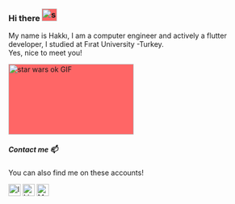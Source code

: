 ### Hi there <img class="giphy-gif-img" src="https://media.giphy.com/media/AIt3Wbzh6gPC0/giphy.gif" width="30" height="25" alt="star wars ok GIF" style="background: rgb(255, 102, 102);">


My name is Hakkı, I am a computer engineer and actively a flutter developer, I studied at Fırat University -Turkey. <br/>
Yes, nice to meet you!


<img class="giphy-gif-img" src="https://media.giphy.com/media/cE02lboc8JPO/giphy.gif" width="248" height="140" alt="star wars ok GIF" style="background: rgb(255, 102, 102);">


##### Contact me 📫

You can also find me on these accounts!

[<img src="https://cdn.pixabay.com/photo/2016/08/09/17/52/instagram-1581266_1280.jpg" alt="Instagram logo" width="24">](https://www.instagram.com/cansngnl/)
[<img src="https://cdn-icons.flaticon.com/png/512/3536/premium/3536505.png?token=exp=1639138089~hmac=0736d1d76ee562f5ecf92b91005ba600" alt="LinkedIn logo" width="24">](https://www.linkedin.com/in/hakkicansengonul/)
[<img src="https://cdn.pixabay.com/photo/2015/03/10/17/30/twitter-667462_1280.png" alt="Medium logo" width="24">](https://twitter.com/Cansngnl)

